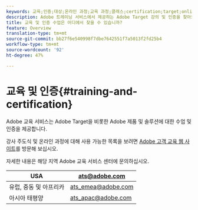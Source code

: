 ```yaml
---
keywords: 교육;인증;대상;온라인 과정;교육 과정;클래스;certification;target;online course;class;classes
description: Adobe 트레이닝 서비스에서 제공하는 Adobe Target 강의 및 인증을 찾아보십시오.
title: 교육 및 인증 수업은 어디에서 찾을 수 있습니까?
feature: Overview
translation-type: tm+mt
source-git-commit: bb27f6e540998f7dbe7642551f7a5013f2fd25b4
workflow-type: tm+mt
source-wordcount: '92'
ht-degree: 47%

---
```



# 교육 및 인증{#training-and-certification}

Adobe 교육 서비스는 Adobe Target을 비롯한 Adobe 제품 및 솔루션에 대한 수업 및 인증을 제공합니다.

강사 주도식 및 온라인 과정에 대해 사용 가능한 목록을 보려면 [Adobe 고객 교육 웹 사이트](https://training.adobe.com/training/courses.html#solution=adobeTarget)를 방문해 보십시오.

자세한 내용은 해당 지역 Adobe 교육 서비스 센터에 문의하십시오.

| USA | [ats@adobe.com](mailto:ats@adobe.com) |
|---|---|
| 유럽, 중동 및 아프리카 | [ats_emea@adobe.com](mailto:ats_emea@adobe.com) |
| 아시아 태평양 | [ats_apac@adobe.com](mailto:ats_apac@adobe.com) |

